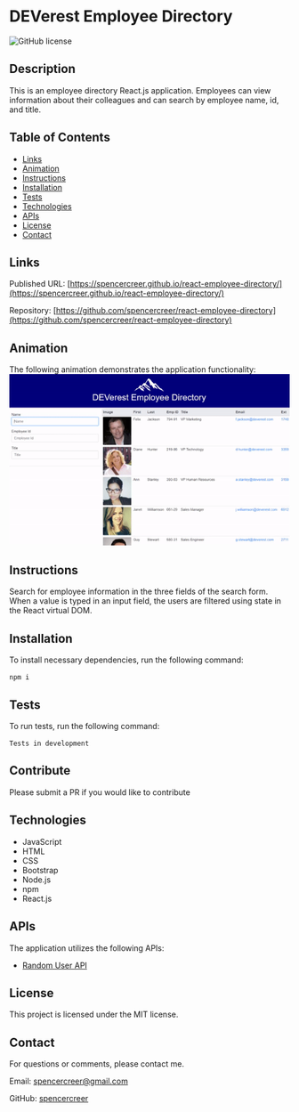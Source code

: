 # DEVerest Employee Directory
![GitHub license](https://img.shields.io/badge/license-MIT-blue.svg)

## Description
This is an employee directory React.js application. Employees can view information about their colleagues and can search by employee name, id, and title.

## Table of Contents
* [Links](#links)
* [Animation](#animation) 
* [Instructions](#instructions) 
* [Installation](#installations) 
* [Tests](#tests) 
* [Technologies](#technologies) 
* [APIs](#apis) 
* [License](#license)
* [Contact](#contact)

## Links
Published URL: [https://spencercreer.github.io/react-employee-directory/](https://spencercreer.github.io/react-employee-directory/)

Repository: [https://github.com/spencercreer/react-employee-directory](https://github.com/spencercreer/react-employee-directory)


## Animation
The following animation demonstrates the application functionality:
![DEVerest Employee Directory animation](./public/assets/emp_dir.gif)

## Instructions
Search for employee information in the three fields of the search form. When a value is typed in an input field, the users are filtered using state in the React virtual DOM.

## Installation
To install necessary dependencies, run the following command:

  ```
  npm i
  ```
## Tests
To run tests, run the following command:

  ```
  Tests in development
  ```
    
## Contribute
Please submit a PR if you would like to contribute
## Technologies
 * JavaScript
 * HTML
 * CSS
 * Bootstrap
 * Node.js
 * npm
 * React.js

## APIs 
The application utilizes the following APIs:
* [Random User API](https://randomuser.me/)

## License
This project is licensed under the MIT license.

## Contact
For questions or comments, please contact me.

Email: <a href="mailto: spencercreer@gmail.com" target="_blank">spencercreer@gmail.com</a>

GitHub: [spencercreer](https://github.com/spencercreer/)
